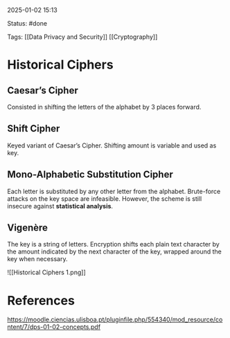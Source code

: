 2025-01-02 15:13

Status: #done 

Tags: [[Data Privacy and Security]] [[Cryptography]]

# Historical Ciphers

## Caesar’s Cipher
Consisted in shifting the letters of the alphabet by 3 places forward.

## Shift Cipher
Keyed variant of Caesar’s Cipher. Shifting amount is variable and used as key.

## Mono-Alphabetic Substitution Cipher
Each letter is substituted by any other letter from the alphabet. Brute-force attacks on the key space are infeasible. However, the scheme is still insecure against **statistical analysis**.

## Vigenère
The key is a string of letters.
Encryption shifts each plain text character by the amount indicated by the next character of the key, wrapped around the key when necessary.

![[Historical Ciphers 1.png]]

# References

https://moodle.ciencias.ulisboa.pt/pluginfile.php/554340/mod_resource/content/7/dps-01-02-concepts.pdf